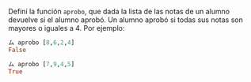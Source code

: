 Definí la función `aprobo`, que dada la lista de las notas de un alumno devuelve si el alumno aprobó. Un alumno aprobó si todas sus notas son mayores o iguales a 4. 
Por ejemplo:

```Haskell
ム aprobo [8,6,2,4]
False

ム aprobo [7,9,4,5]
True
```